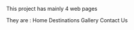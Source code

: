 This project has mainly 4 web pages

They are :
    Home
    Destinations
    Gallery
    Contact Us

